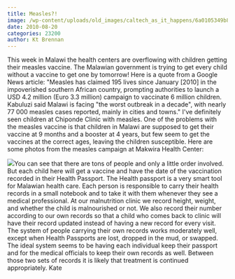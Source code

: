 ```yaml
---
title: Measles?!
image: /wp-content/uploads/old_images/caltech_as_it_happens/6a0105349b8251970b0133f331944e970b.jpg
date: 2010-08-20
categories: 23200
author: Kt Brennan
---
```


This week in Malawi the health centers are overflowing with children getting their measles vaccine. The Malawian government is trying to get every child without a vaccine to get one by tomorrow! Here is a quote from a Google News article: 
"Measles has claimed 195 lives since January [2010] in the impoverished southern African country, prompting authorities to launch a USD 4.2 million (Euro 3.3 million) campaign to vaccinate 6 million children. 
Kabuluzi said Malawi is facing "the worst outbreak in a decade", with
nearly 77 000 measles cases reported, mainly in cities and towns."
I've definitely seen children at Chiponde Clinic with measles. 
One of the problems with the measles vaccine is that children in Malawi are supposed to get their vaccine at 9 months and a booster at 4 years, but few seem to get the vaccines at the correct ages, leaving the children susceptible. 
Here are some photos from the measles campaign at Makwira Health Center:


![](/old_images/caltech_as_it_happens/6a0105349b8251970b01348655222c970c.jpg)You can see that there are tons of people and only a little order
involved. But each child here will get a vaccine and have the date of
the vaccination recorded in their Health Passport. The Health passport
is a very smart tool for Malawian health care. Each person is
responsible to carry their health records in a small notebook and to
take it with them whenever they see a medical professional. At our
malnutrition clinic we record height, weight, and whether the child is
malnourished or not. We also record their number according to our own
records so that a child who comes back to clinic will have their record
updated instead of having a new record for every visit. The system of
people carrying their own records works moderately well, except when
Health Passports are lost, dropped in the mud, or swapped. The ideal
system seems to be having each individual keep their passport and for
the medical officials to keep their own records as well. Between those
two sets of records it is likely that treatment is continued
appropriately. 
Kate 

